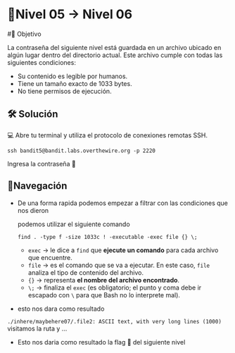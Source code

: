 # 🧩Nivel 05 → Nivel 06

#🎯 Objetivo

La contraseña del siguiente nivel está guardada en un archivo ubicado en algún lugar dentro del directorio actual. Este archivo cumple con todas las siguientes condiciones:

- Su contenido es legible por humanos.
- Tiene un tamaño exacto de 1033 bytes.
- No tiene permisos de ejecución.

## 🛠️ Solución

💻 Abre tu terminal y utiliza el protocolo de conexiones remotas SSH.

`ssh bandit5@bandit.labs.overthewire.org -p 2220`

Ingresa la contraseña 🚩

## 🧭Navegación

- De una forma rapida podemos empezar a filtrar con las condiciones que nos dieron
    
    podemos utilizar el siguiente comando 
    

      find . -type f -size 1033c ! -executable -exec file {} \; 

    
    - `exec` → le dice a `find` que **ejecute un comando** para cada archivo que encuentre.
    - `file` → es el comando que se va a ejecutar. En este caso, `file` analiza el tipo de contenido del archivo.
    - `{}` → representa **el nombre del archivo encontrado**.
    - `\;` → finaliza el `exec` (es obligatorio; el punto y coma debe ir escapado con `\` para que Bash no lo interprete mal).
- esto nos dara como resultado

`./inhere/maybehere07/.file2: ASCII text, with very long lines (1000)`
visitamos la ruta y …

- Esto nos daria como resultado la flag 🚩 del siguiente nivel
